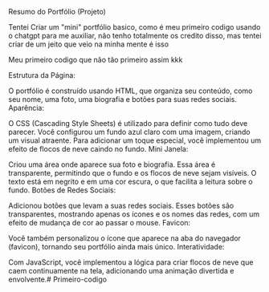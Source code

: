 Resumo do Portfólio (Projeto)

Tentei Criar um "mini" portfólio basico, como é meu primeiro codigo usando o chatgpt para me auxiliar, não tenho totalmente os credito disso, mas tentei criar de um jeito que veio na minha mente
é isso

Meu primeiro codigo que não tão primeiro assim kkk

Estrutura da Página:

O portfólio é construído usando HTML, que organiza seu conteúdo, como seu nome, uma foto, uma biografia e botões para suas redes sociais.
Aparência:

O CSS (Cascading Style Sheets) é utilizado para definir como tudo deve parecer. Você configurou um fundo azul claro com uma imagem, criando um visual atraente.
Para adicionar um toque especial, você implementou um efeito de flocos de neve caindo no fundo.
Mini Janela:

Criou uma área onde aparece sua foto e biografia. Essa área é transparente, permitindo que o fundo e os flocos de neve sejam visíveis.
O texto está em negrito e em uma cor escura, o que facilita a leitura sobre o fundo.
Botões de Redes Sociais:

Adicionou botões que levam a suas redes sociais. Esses botões são transparentes, mostrando apenas os ícones e os nomes das redes, com um efeito de mudança de cor ao passar o mouse.
Favicon:

Você também personalizou o ícone que aparece na aba do navegador (favicon), tornando seu portfólio ainda mais único.
Interatividade:

Com JavaScript, você implementou a lógica para criar flocos de neve que caem continuamente na tela, adicionando uma animação divertida e envolvente.# Primeiro-codigo
